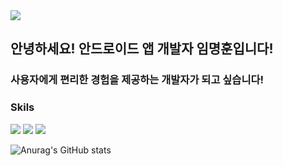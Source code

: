 <img src="https://capsule-render.vercel.app/api?type=soft&color=auto&height=300&section=header&text=Welcome! This is Mhlim's Repository!%20render&fontSize=90" />

## 안녕하세요! 안드로이드 앱 개발자 임명훈입니다!
### 사용자에게 편리한 경험을 제공하는 개발자가 되고 싶습니다!

### Skils
<img src="https://img.shields.io/badge/Android-3DDC84?style=flat-square&logo=Android&logoColor=white"/> <img src="https://img.shields.io/badge/Kotlin-7F52FF?style=flat-square&logo=Kotlin&logoColor=white"/> <img src="https://img.shields.io/badge/Jira-0052CC?style=flat-square&logo=Jira&logoColor=Black"/>

![Anurag's GitHub stats](https://github-readme-stats.vercel.app/api?username=dla3946gns&theme=shades-of-purple&show_icons=true)
